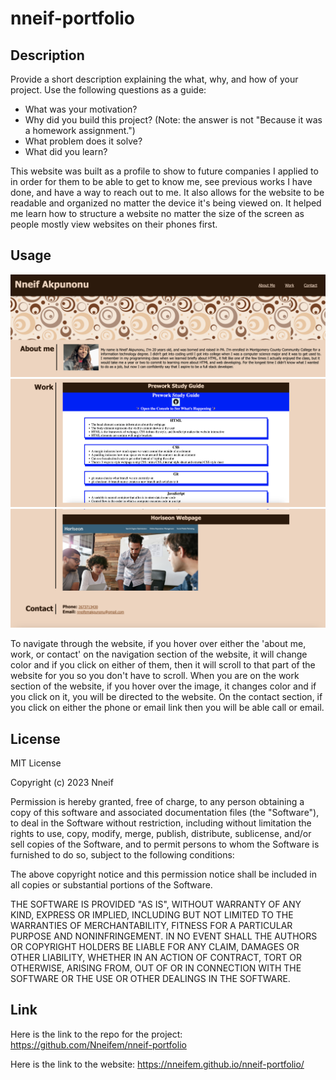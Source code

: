 # nneif-portfolio

## Description

Provide a short description explaining the what, why, and how of your project. Use the following questions as a guide:

- What was your motivation?
- Why did you build this project? (Note: the answer is not "Because it was a homework assignment.")
- What problem does it solve?
- What did you learn?

This website was built as a profile to show to future companies I applied to in order for them to be able to get to know me, see previous works I have done, and have a way to reach out to me. It also allows for the website to be readable and organized no matter the device it's being viewed on. It helped me learn how to structure a website no matter the size of the screen as people mostly view websites on their phones first.


## Usage

![alt text](./assets/images/Screenshot%202023-03-29%20at%2010.59.16%20AM.png)
![alt text](./assets/images/Screenshot%202023-03-29%20at%2010.59.36%20AM.png)
![alt text](./assets/images/Screenshot%202023-03-29%20at%2010.59.58%20AM.png)

To navigate through the website, if you hover over either the 'about me, work, or contact' on the navigation section of the website, it will change color and if you click on either of them, then it will scroll to that part of the website for you so you don't have to scroll. When you are on the work section of the website, if you hover over the image, it changes color and if you click on it, you will be directed to the website. On the contact section, if you click on either the phone or email link then you will be able call or email.


## License

MIT License

Copyright (c) 2023 Nneif

Permission is hereby granted, free of charge, to any person obtaining a copy
of this software and associated documentation files (the "Software"), to deal
in the Software without restriction, including without limitation the rights
to use, copy, modify, merge, publish, distribute, sublicense, and/or sell
copies of the Software, and to permit persons to whom the Software is
furnished to do so, subject to the following conditions:

The above copyright notice and this permission notice shall be included in all
copies or substantial portions of the Software.

THE SOFTWARE IS PROVIDED "AS IS", WITHOUT WARRANTY OF ANY KIND, EXPRESS OR
IMPLIED, INCLUDING BUT NOT LIMITED TO THE WARRANTIES OF MERCHANTABILITY,
FITNESS FOR A PARTICULAR PURPOSE AND NONINFRINGEMENT. IN NO EVENT SHALL THE
AUTHORS OR COPYRIGHT HOLDERS BE LIABLE FOR ANY CLAIM, DAMAGES OR OTHER
LIABILITY, WHETHER IN AN ACTION OF CONTRACT, TORT OR OTHERWISE, ARISING FROM,
OUT OF OR IN CONNECTION WITH THE SOFTWARE OR THE USE OR OTHER DEALINGS IN THE
SOFTWARE.


## Link

Here is the link to the repo for the project: https://github.com/Nneifem/nneif-portfolio

Here is the link to the website: https://nneifem.github.io/nneif-portfolio/

